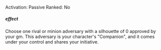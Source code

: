 Activation: Passive
Ranked: No
##### effect
Choose one rival or minion adversary with a silhouette of 0 approved by your gm. This adversary is your character's "Companion", and it comes under your control and shares your initiative.

